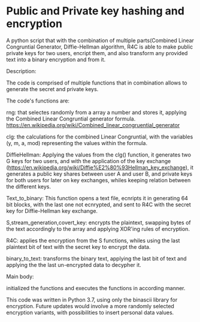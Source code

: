 # Public and Private key hashing and encryption
 A python script that with the combination of multiple parts(Combined Linear Congruntial Generator, Diffie-Hellman algorithm, R4C is able to make public private keys for two users, encript them, and also transform any provided text into a binary encryption and from it.


Description:

The code is comprised of multiple functions that in combination allows to generate the secret and private keys. 

The code's functions are:

rng:
that selectes randomly from a array a number and stores it, applying the Combined Linear Congruntial generator formula. https://en.wikipedia.org/wiki/Combined_linear_congruential_generator

clg:
the calculations for the combined Linear Congruntial, with the variables (y, m, a, mod) representing the values within the formula.

DiffieHellman:
Applying the values from the clg() function, it generates two G keys for two users, and with the application of the key exchange (https://en.wikipedia.org/wiki/Diffie%E2%80%93Hellman_key_exchange), 
it generates a public key shares between user A and user B, and private keys for both users for later on key exchanges, whiles keeping relation between the different keys.

Text_to_binary:
This function opens a text file, ecnripts it in generating 64 bit blocks, with the last one not ecnrypted, and sent to R4C with the secret key for Diffie-Hellman key exchange.

S,stream_generation,covert_key:
encrypts the plaintext, swapping bytes of the text accordingly to the array and applying XOR'ing rules of encryption.

R4C:
applies the encryption from the S functions, whiles using the last plaintext bit of text with the secret key to encrypt the data.

binary_to_text:
transforms the binary text, applying the last bit of text and applying the the last un-encrypted data to decypher it.


Main body:

initialized the functions and executes the functions in according manner. 



This code was written in Python 3.7, using only the binascii library for encryption. Future updates would involve a more randomly selected encryption variants, with possibilities to insert personal data values. 
